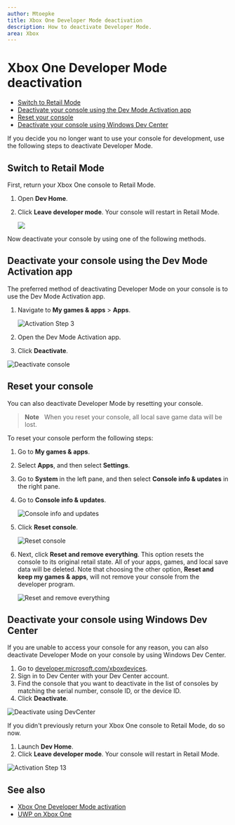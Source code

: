 ```yaml
---
author: Mtoepke
title: Xbox One Developer Mode deactivation
description: How to deactivate Developer Mode.
area: Xbox
---
```


# Xbox One Developer Mode deactivation

* [Switch to Retail Mode](#switch-to-retail-mode)
* [Deactivate your console using the Dev Mode Activation app](#deactivate-your-console-using-the-dev-mode-activation-app)  
* [Reset your console](#reset-your-console)
* [Deactivate your console using Windows Dev Center](#deactivate-your-console-using-windows-dev-center)

If you decide you no longer want to use your console for development, use the following steps to deactivate Developer Mode.

## Switch to Retail Mode
First, return your Xbox One console to Retail Mode.

1. Open **Dev Home**.
2. Click **Leave developer mode**.  Your console will restart in Retail Mode.  

   ![](images/deactivation-leave-dev-mode.png)

Now deactivate your console by using one of the following methods.

## Deactivate your console using the Dev Mode Activation app

The preferred method of deactivating Developer Mode on your console is to use the Dev Mode Activation app. 

1. Navigate to **My games & apps** > **Apps**.
  
   ![Activation Step 3](images/activation-step-3.png)    
   
2.  Open the Dev Mode Activation app.    
3.  Click **Deactivate**.
  
![Deactivate console](images/deactivation-app.png)

## Reset your console

You can also deactivate Developer Mode by resetting your console.  

> **Note**
            &nbsp;&nbsp;When you reset your console, all local save game data will be lost.

To reset your console perform the following steps:

1.  Go to **My games & apps**.  
2.  Select **Apps**, and then select **Settings**.  
3.  Go to **System** in the left pane, and then select **Console info & updates** in the right pane.  
4.  Go to **Console info & updates**.  
   
    ![Console info and updates](images/deactivation-console-info-updates.png)  
    
5.  Click **Reset console**.
    
    ![Reset console](images/deactivation-reset-console.png)
    
6.  Next, click **Reset and remove everything**. This option resets the console to its original retail state.  All of your apps, games, and local save data will be deleted. Note that choosing the other option, **Reset and keep my games & apps**, will not remove your console from the developer program.  
   
    ![Reset and remove everything](images/deactivation-reset-remove.png)

## Deactivate your console using Windows Dev Center

If you are unable to access your console for any reason, you can also deactivate Developer Mode on your console by using Windows Dev Center.

1. Go to [developer.microsoft.com/xboxdevices](https://developer.microsoft.com/xboxdevices).    
2. Sign in to Dev Center with your Dev Center account.    
3. Find the console that you want to deactivate in the list of consoles by matching the serial number, console ID, or the device ID.  
4. Click **Deactivate**.  
  
![Deactivate using DevCenter](images/deactivation-devcenter.png)

If you didn't previously return your Xbox One console to Retail Mode, do so now.

1. Launch **Dev Home**.
2. Click **Leave developer mode**.  Your console will restart in Retail Mode.

![Activation Step 13](images/deactivation-leave-dev-mode.png)

## See also
- [Xbox One Developer Mode activation](devkit-activation.md)
- [UWP on Xbox One](index.md)


<!--HONumber=Jun16_HO2-->


